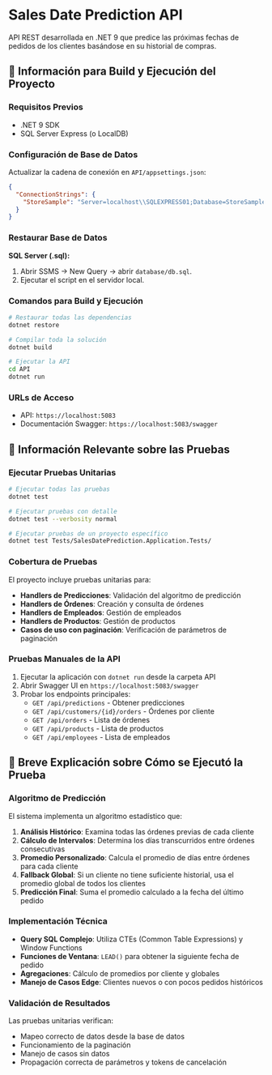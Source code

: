 # Sales Date Prediction API

API REST desarrollada en .NET 9 que predice las próximas fechas de pedidos de los clientes basándose en su historial de compras.

## 🔧 Información para Build y Ejecución del Proyecto

### Requisitos Previos
- .NET 9 SDK
- SQL Server Express (o LocalDB)

### Configuración de Base de Datos
Actualizar la cadena de conexión en `API/appsettings.json`:

```json
{
  "ConnectionStrings": {
    "StoreSample": "Server=localhost\\SQLEXPRESS01;Database=StoreSample;Trusted_Connection=True;TrustServerCertificate=True"
  }
}
```

### Restaurar Base de Datos

**SQL Server (.sql):**
1. Abrir SSMS → New Query → abrir `database/db.sql`.
2. Ejecutar el script en el servidor local.

### Comandos para Build y Ejecución

```bash
# Restaurar todas las dependencias
dotnet restore

# Compilar toda la solución
dotnet build

# Ejecutar la API
cd API
dotnet run
```

### URLs de Acceso
- API: `https://localhost:5083`
- Documentación Swagger: `https://localhost:5083/swagger`

## 🧪 Información Relevante sobre las Pruebas

### Ejecutar Pruebas Unitarias
```bash
# Ejecutar todas las pruebas
dotnet test

# Ejecutar pruebas con detalle
dotnet test --verbosity normal

# Ejecutar pruebas de un proyecto específico
dotnet test Tests/SalesDatePrediction.Application.Tests/
```

### Cobertura de Pruebas
El proyecto incluye pruebas unitarias para:
- **Handlers de Predicciones**: Validación del algoritmo de predicción
- **Handlers de Órdenes**: Creación y consulta de órdenes
- **Handlers de Empleados**: Gestión de empleados
- **Handlers de Productos**: Gestión de productos
- **Casos de uso con paginación**: Verificación de parámetros de paginación

### Pruebas Manuales de la API
1. Ejecutar la aplicación con `dotnet run` desde la carpeta API
2. Abrir Swagger UI en `https://localhost:5083/swagger`
3. Probar los endpoints principales:
   - `GET /api/predictions` - Obtener predicciones
   - `GET /api/customers/{id}/orders` - Órdenes por cliente
   - `GET /api/orders` - Lista de órdenes
   - `GET /api/products` - Lista de productos
   - `GET /api/employees` - Lista de empleados

## 📝 Breve Explicación sobre Cómo se Ejecutó la Prueba

### Algoritmo de Predicción
El sistema implementa un algoritmo estadístico que:

1. **Análisis Histórico**: Examina todas las órdenes previas de cada cliente
2. **Cálculo de Intervalos**: Determina los días transcurridos entre órdenes consecutivas
3. **Promedio Personalizado**: Calcula el promedio de días entre órdenes para cada cliente
4. **Fallback Global**: Si un cliente no tiene suficiente historial, usa el promedio global de todos los clientes
5. **Predicción Final**: Suma el promedio calculado a la fecha del último pedido

### Implementación Técnica
- **Query SQL Complejo**: Utiliza CTEs (Common Table Expressions) y Window Functions
- **Funciones de Ventana**: `LEAD()` para obtener la siguiente fecha de pedido
- **Agregaciones**: Cálculo de promedios por cliente y globales
- **Manejo de Casos Edge**: Clientes nuevos o con pocos pedidos históricos

### Validación de Resultados
Las pruebas unitarias verifican:
- Mapeo correcto de datos desde la base de datos
- Funcionamiento de la paginación
- Manejo de casos sin datos
- Propagación correcta de parámetros y tokens de cancelación
